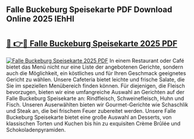 ## Falle Buckeburg Speisekarte PDF Download Online 2025 lEhHl

# <h2><a href="http://gc8g1tv.nevu.top/?p=Falle+Buckeburg+Speisekarte">🔗 👉🔴 Falle Buckeburg Speisekarte 2025 PDF</a></h2>

[![Falle Buckeburg Speisekarte 2025 PDF](https://i.imgur.com/dBaPXMq.png)](http://gc8g1tv.nevu.top/?p=Falle+Buckeburg+Speisekarte)
In einem Restaurant oder Café bietet das Menü nicht nur eine Liste der angebotenen Gerichte, sondern auch die Möglichkeit, ein köstliches und für Ihren Geschmack geeignetes Gericht zu wählen. Unsere Cafeteria bietet leichte und frische Salate, die Sie im speziellen Menübereich finden können. Für diejenigen, die Fleisch bevorzugen, bieten wir eine umfangreiche Auswahl an Gerichten auf der Falle Buckeburg Speisekarte an: Rindfleisch, Schweinefleisch, Huhn und Fisch. Unseren Auserwählten bieten wir Gourmet-Gerichte wie Schaschlik und Steak an, die bei frischem Feuer zubereitet werden. Unsere Falle Buckeburg Speisekarte bietet eine große Auswahl an Desserts, von klassischen Torten und Kuchen bis hin zu exquisiten Crème Brûlée und Schokoladenpyramiden.
